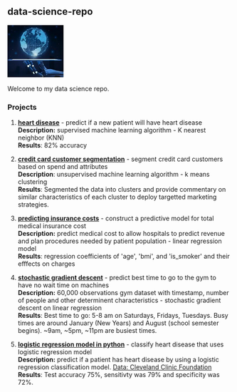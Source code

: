 ## data-science-repo
<img src="./images/ds.png" width="25%" height="10%">

Welcome to my data science repo.

### Projects
1. [**heart disease**](https://github.com/Kalebferrer/data-science/tree/main/heart-disease) - predict if a new patient will have heart disease
<br> **Description:** supervised machine learning algorithm - K nearest neighbor (KNN)
<br> **Results**: 82% accuracy

2. [**credit card customer segmentation**](https://github.com/Kalebferrer/data-science/tree/main/credit-card-segmentation) - segment credit card customers based on spend and attributes
<br> **Description**: unsupervised machine learning algorithm - k means clustering
<br>**Results**: Segmented the data into clusters and provide commentary on similar characteristics of each cluster to deploy targetted marketing strategies.

3. [**predicting insurance costs**](https://github.com/Kalebferrer/data-science/tree/main/predicting-insurance-costs) - construct a predictive model for total medical insurance cost
<br> **Description:** predict medical cost to allow hospitals to predict revenue and plan procedures needed by patient population - linear regression model
<br> **Results**: regression coefficients of 'age', 'bmi', and 'is_smoker' and their efffects on charges

4. [**stochastic gradient descent**](https://github.com/Kalebferrer/data-science/tree/main/stochastic-gradient-descent) - predict best time to go to the gym to have no wait time on machines
<br> **Description:**  60,000 observations gym dataset with timestamp, number of people and other determinent characteristics - stochastic gradient descent on linear regression
<br> **Results**: Best time to go: 5-8 am on Saturdays, Fridays, Tuesdays. Busy times are around January (New Years) and August (school semester begins). ~9am, ~5pm, ~11pm are busiest times.

5. [**logistic regression model in python**](https://github.com/Kalebferrer/data-science/tree/main/logistic-regression-model) - classify heart disease that uses logistic regression model
<br> **Description:**  predict if a patient has heart disease by using a logistic regression classification model. [Data: Cleveland Clinic Foundation](https://archive.ics.uci.edu/dataset/45/heart+disease)
<br> **Results**: Test accuracy 75%, sensitivty was 79% and specificity was 72%.
